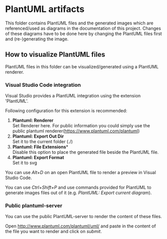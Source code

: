 <!---
  Copyright (c) 2021 Robert Bosch GmbH

  This Source Code Form is subject to the terms of the Mozilla Public
  License, v. 2.0. If a copy of the MPL was not distributed with this
  file, You can obtain one at https://mozilla.org/MPL/2.0/.

  SPDX-License-Identifier: MPL-2.0
-->

# PlantUML artifacts

This folder contains PlantUML files and the generated images which are referenced/used as diagrams in the documentation of this project. Changes of these diagrams have to be done here by changing the PlantUML files first and (re-)generating the image.

## How to visualize PlantUML files

PlantUML files in this folder can be visualized/generated using a PlantUML renderer.

### Visual Studio Code integration

Visual Studio provides a PlantUML integration using the extension 'PlantUML'.

Following configuration for this extension is recommended:
1. **Plantuml: Renderer**</br>
   Set Renderer here. For public information you could simply use the public plantuml renderer(https://www.plantuml.com/plantuml)
2. **Plantuml: Export Out Dir**</br>
   Set it to the current folder (./)
3. **Plantuml: File Extensions***</br>
   Disable this option to place the generated file beside the PlantUML file.
4. **Plantuml: Export Format**</br>
   Set it to svg

You can use _Alt+D_ on an open PlantUML file to render a preview in Visual Studio Code.

You can use _Ctrl+Shift+P_ and use commands provided for PlantUML to generate images files out of it (e.g. _PlantUML: Export current diagram_).

### Public plantuml-server

You can use the public PlantUML-server to render the content of these files. 

Open http://www.plantuml.com/plantuml/uml/ and paste in the content of the file you want to render and click on _submit_.